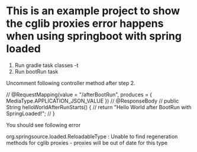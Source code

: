 # This is an example project to show the cglib proxies error happens when using springboot with spring loaded #
1. Run gradle task classes -t
2. Run bootRun task

Uncomment following controller method after step 2.

//    @RequestMapping(value = "/afterBootRun", produces = { MediaType.APPLICATION_JSON_VALUE })
//    @ResponseBody
//    public String helloWorldAfterRunStarts() {
//        return "Hello World after BootRun with SpringLoaded!";
//    }


You should see following error 

org.springsource.loaded.ReloadableType   : Unable to find regeneration methods for cglib proxies - proxies will be out of date for this type